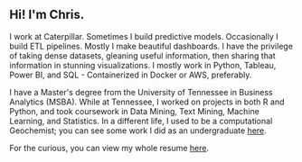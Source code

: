## Hi! I'm Chris.

I work at Caterpillar. Sometimes I build predictive models. Occasionally I build ETL pipelines. Mostly I make beautiful dashboards. I have the privilege of taking dense datasets, gleaning useful information, then sharing that information in stunning visualizations. I mostly work in Python, Tableau, Power BI, and SQL - Containerized in Docker or AWS, preferably.


I have a Master's degree from the University of Tennessee in Business Analytics (MSBA). While at Tennessee, I worked on projects in both R and Python, and took coursework in Data Mining, Text Mining, Machine Learning, and Statistics. In a different life, I used to be a computational Geochemist; you can see some work I did as an undergraduate [here](https://doi.org/10.2138/am-2017-5938).

  
For the curious, you can view my whole resume [here](http://cshurt.github.io/Resume.pdf).
